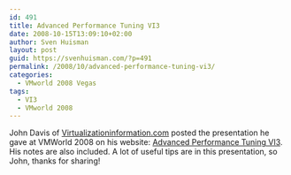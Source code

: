 ```yaml
---
id: 491
title: Advanced Performance Tuning VI3
date: 2008-10-15T13:09:10+02:00
author: Sven Huisman
layout: post
guid: https://svenhuisman.com/?p=491
permalink: /2008/10/advanced-performance-tuning-vi3/
categories:
  - VMworld 2008 Vegas
tags:
  - VI3
  - VMworld 2008
---
```

John Davis of <a title="Virtualizationinformation.com" href="https://www.Virtualizationinformation.com" target="_blank">Virtualizationinformation.com</a> posted the presentation he gave at VMWorld 2008 on his website: <a title="Advanced Performance tuning VI3" href="https://virtualizationinformation.com/?p=381" target="_blank">Advanced Performance Tuning VI3</a>. His notes are also included. A lot of useful tips are in this presentation, so John, thanks for sharing!